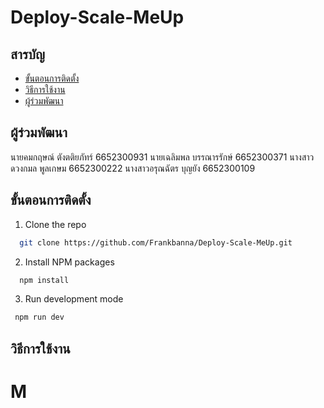 # Deploy-Scale-MeUp



## สารบัญ
 - [ขั้นตอนการติดตั้ง](#%E0%B8%82%E0%B8%B1%E0%B9%89%E0%B8%99%E0%B8%95%E0%B8%AD%E0%B8%99%E0%B8%81%E0%B8%B2%E0%B8%A3%E0%B8%95%E0%B8%B4%E0%B8%94%E0%B8%95%E0%B8%B1%E0%B9%89%E0%B8%87) 
 - [วิธีการใช้งาน](#%E0%B8%A7%E0%B8%B4%E0%B8%98%E0%B8%B5%E0%B8%81%E0%B8%B2%E0%B8%A3%E0%B9%83%E0%B8%8A%E0%B9%89%E0%B8%87%E0%B8%B2%E0%B8%99)
 - [ผู้ร่วมพัฒนา](#%E0%B8%9C%E0%B8%B9%E0%B9%89%E0%B8%A3%E0%B9%88%E0%B8%A7%E0%B8%A1%E0%B8%9E%E0%B8%B1%E0%B8%92%E0%B8%99%E0%B8%B2)

## ผู้ร่วมพัฒนา
นายคมกฤษณ์      ตังตติยภัทร์  6652300931
นายเฉลิมพล        บรรณารรักษ์ 6652300371 
นางสาวดวงกมล   พูลเกษม 6652300222
นางสาวอรุณฉัตร  บุญยัง 6652300109

## ขั้นตอนการติดตั้ง 
1.  Clone the repo
```bash
  git clone https://github.com/Frankbanna/Deploy-Scale-MeUp.git
```
2.  Install NPM packages
    
  ```bash
    npm install
```
3. Run development mode
    
  ```bash
   npm run dev 
```



## วิธีการใช้งาน


# M

